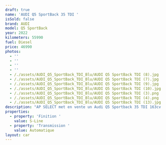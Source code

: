 ```yaml
---
draft: true
name: 'AUDI Q5 SportBack 35 TDI '
isSold: false
brand: AUDI
model: Q5 SportBack
year: 2022
kilometers: 55990
fuel: Diesel
price: 46990
photos:
  - ''
  - ''
  - ''
  - ''
  - /./assets/AUDI_Q5_SportBack_TDI_Blu/AUDI Q5 SportBack TDI (8).jpg
  - /./assets/AUDI_Q5_SportBack_TDI_Blu/AUDI Q5 SportBack TDI (7).jpg
  - /./assets/AUDI_Q5_SportBack_TDI_Blu/AUDI Q5 SportBack TDI (9).jpg
  - /./assets/AUDI_Q5_SportBack_TDI_Blu/AUDI Q5 SportBack TDI (10).jpg
  - /./assets/AUDI_Q5_SportBack_TDI_Blu/AUDI Q5 SportBack TDI (3).png
  - /./assets/AUDI_Q5_SportBack_TDI_Blu/AUDI Q5 SportBack TDI (4).png
  - /./assets/AUDI_Q5_SportBack_TDI_Blu/AUDI Q5 SportBack TDI (13).jpg
description: "AP SELECT met en vente un Audi Q5 Sportback 35 TDI 163cv S-Tronic 7 finition S-LINE hybride non rechargeable.\n\nModèle du 08/2022 avec 55800km.\n\nVéhicule origine France \U0001F1EB\U0001F1F7 avec extension de garantie constructeur jusqu’au 08/2025.\n\nCouleur Navarre Blue metallic, intérieur Cuir S-Line noir surpiqûres grises.\n\nÉquipements et options :\n- Finition S-Line extérieur\n- Finition S-Line intérieur\n- Boîte S-Tronic 7\n- Châssis sport\n- Jantes 19 pouces\n- Pack esthétique noir\n- Virtual cockpit\n- HD Matrix Led\n- Intérieur cuir noir / surpiques noire\n- Audi Drive Select\n- Démarrage sans Clés Keyless\n- Son Bang & Olufsen\n- Sièges Sport S électriques et chauffants\n- Audi MMI navigation +\n- Pack business\n- Feux de jour à LED\n- Feux arrière LED Dynamique\n- Controle automatique des feux de route ALS\n- Caméra de recul\n- Parc distance contrôle PDC avant / arrière\n- Vitrage arrière surteinté\n- Connexion Ipod et USB\n- Affichage multifonctions plus\n- Climatisation auto\n- Éclairage et essuie-glaces automatique\n- Rétroviseurs rabattable électriquement et chauffants\n- Rétroviseurs int / ext Electrochrome\n- Bluetooth\n- Éclairage d ambiance\n\nDisponible et visible sur RDV pour acheteur sérieux.\n\nRéalisation des démarches d'immatriculation.\n\nAP SELECT c'est des solutions de courtage et conciergerie sur mesure pour profiter librement de sa passion et de son patrimoine.\n\nPrenez le volant, AP SELECT s'occupe du reste"
properties:
  - property: 'Finition '
    value: S-Line
  - property: 'Transmission '
    value: Automatique
layout: car
---
```


